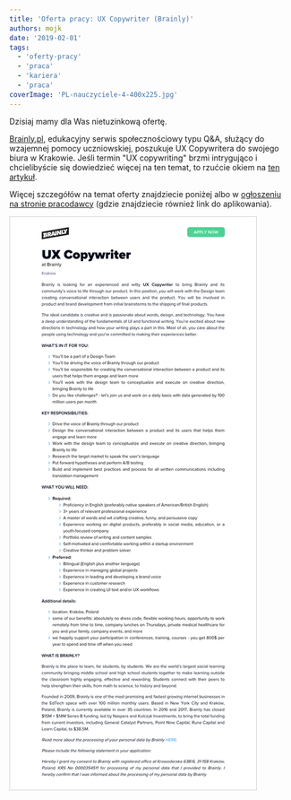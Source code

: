 ```yaml
---
title: 'Oferta pracy: UX Copywriter (Brainly)'
authors: mojk
date: '2019-02-01'
tags:
  - 'oferty-pracy'
  - 'praca'
  - 'kariera'
  - 'praca'
coverImage: 'PL-nauczyciele-4-400x225.jpg'
---
```


Dzisiaj mamy dla Was nietuzinkową ofertę.

<!--truncate-->

[Brainly.pl](https://brainly.pl/), edukacyjny serwis społecznościowy typu Q&A,
służący do wzajemnej pomocy uczniowskiej, poszukuje UX Copywritera do swojego
biura w Krakowie. Jeśli termin "UX copywriting" brzmi intrygująco i
chcielibyście się dowiedzieć więcej na ten temat, to rzućcie okiem na
[ten artykuł](https://mariepierrochon.com/what-is-ux-copywriting/).

Więcej szczegółów na temat oferty znajdziecie poniżej albo
w [ogłoszeniu na stronie pracodawcy](https://boards.greenhouse.io/brainly/jobs/1532736)
(gdzie znajdziecie również link do aplikowania).

[![](images/brainly_ux_copywriter.png)](http://techwriter.pl/wp-content/uploads/2019/02/brainly_ux_copywriter.png)
